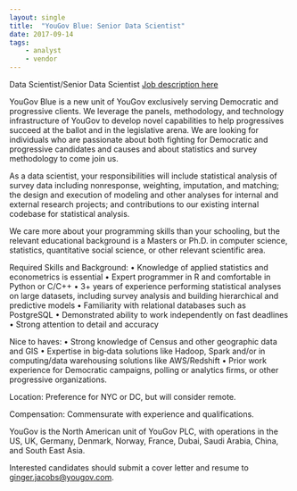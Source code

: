 ```yaml
---
layout: single
title:  "YouGov Blue: Senior Data Scientist"
date: 2017-09-14
tags: 
    - analyst
    - vendor
---
```


Data Scientist/Senior Data Scientist
[Job description here](https://today.yougov.com/about/careers/)

YouGov Blue is a new unit of YouGov exclusively serving Democratic and progressive clients. We leverage the panels, methodology, and technology infrastructure of YouGov to develop novel capabilities to help progressives succeed at the ballot and in the legislative arena. We are looking for individuals who are passionate about both fighting for Democratic and progressive candidates and causes and about statistics and survey methodology to come join us.

As a data scientist, your responsibilities will include statistical analysis of survey data including nonresponse, weighting, imputation, and matching; the design and execution of modeling and other analyses for internal and external research projects; and contributions to our existing internal codebase for statistical analysis.

We care more about your programming skills than your schooling, but the relevant educational background is a Masters or Ph.D. in computer science, statistics, quantitative social science, or other relevant scientific area.

Required Skills and Background:
• Knowledge of applied statistics and econometrics is essential
• Expert programmer in R and comfortable in Python or C/C++
• 3+ years of experience performing statistical analyses on large datasets, including survey analysis and building hierarchical and predictive models
• Familiarity with relational databases such as PostgreSQL
• Demonstrated ability to work independently on fast deadlines
• Strong attention to detail and accuracy

Nice to haves:
• Strong knowledge of Census and other geographic data and GIS
• Expertise in big‐data solutions like Hadoop, Spark and/or in computing/data warehousing solutions like AWS/Redshift
• Prior work experience for Democratic campaigns, polling or analytics firms, or other progressive organizations.

Location: Preference for NYC or DC, but will consider remote. 

Compensation: Commensurate with experience and qualifications.

YouGov is the North American unit of YouGov PLC, with operations in the US, UK, Germany, Denmark, Norway, France, Dubai, Saudi Arabia, China, and South East Asia.

Interested candidates should submit a cover letter and resume to ginger.jacobs@yougov.com.
